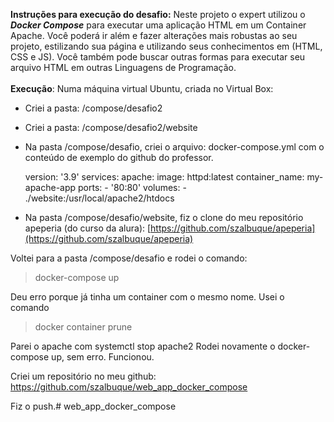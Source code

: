 **Instruções para execução do desafio:**
Neste projeto o expert utilizou o ***Docker Compose*** para executar uma aplicação HTML em um Container Apache. Você poderá ir além e fazer alterações mais robustas ao seu projeto, estilizando sua página e utilizando seus conhecimentos em (HTML, CSS e JS). Você também pode buscar outras formas para executar seu arquivo HTML em outras Linguagens de Programação.<br>
<br>
**Execução**:
Numa máquina virtual Ubuntu, criada no Virtual Box:
- Criei a pasta: /compose/desafio2
- Criei a pasta: /compose/desafio2/website
- Na pasta /compose/desafio, criei o arquivo: docker-compose.yml com o conteúdo de exemplo do github do professor.

    version: '3.9'
    services:
      apache:
        image: httpd:latest
        container_name: my-apache-app
        ports:
        - '80:80'
        volumes:
        - ./website:/usr/local/apache2/htdocs

- Na pasta /compose/desafio/website, fiz o clone do meu repositório apeperia (do curso da alura): [https://github.com/szalbuque/apeperia](https://github.com/szalbuque/apeperia)


Voltei para a pasta /compose/desafio e rodei o comando:
> docker-compose up

Deu erro porque já tinha um container com o mesmo nome. 
Usei o comando 
> docker container prune

Parei o apache com  systemctl stop apache2
Rodei novamente o docker-compose up, sem erro.
Funcionou.

Criei um repositório no meu github: https://github.com/szalbuque/web_app_docker_compose

Fiz o push.# web_app_docker_compose
